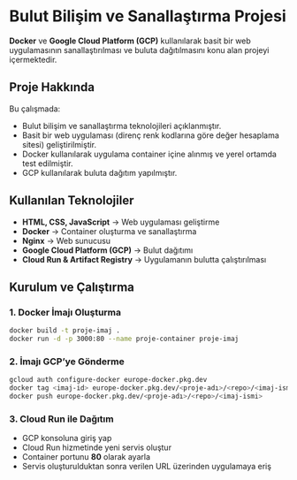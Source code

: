 # Bulut Bilişim ve Sanallaştırma Projesi  

**Docker** ve **Google Cloud Platform (GCP)** kullanılarak basit bir web uygulamasının sanallaştırılması ve buluta dağıtılmasını konu alan projeyi içermektedir.  

## Proje Hakkında  
Bu çalışmada:  
- Bulut bilişim ve sanallaştırma teknolojileri açıklanmıştır.  
- Basit bir web uygulaması (direnç renk kodlarına göre değer hesaplama sitesi) geliştirilmiştir.  
- Docker kullanılarak uygulama container içine alınmış ve yerel ortamda test edilmiştir.  
- GCP kullanılarak buluta dağıtım yapılmıştır.  

## Kullanılan Teknolojiler  
- **HTML, CSS, JavaScript** → Web uygulaması geliştirme  
- **Docker** → Container oluşturma ve sanallaştırma  
- **Nginx** → Web sunucusu  
- **Google Cloud Platform (GCP)** → Bulut dağıtımı  
- **Cloud Run & Artifact Registry** → Uygulamanın bulutta çalıştırılması  

## Kurulum ve Çalıştırma  
### 1. Docker İmajı Oluşturma  
```bash
docker build -t proje-imaj .
docker run -d -p 3000:80 --name proje-container proje-imaj
```

### 2. İmajı GCP’ye Gönderme  
```bash
gcloud auth configure-docker europe-docker.pkg.dev
docker tag <imaj-id> europe-docker.pkg.dev/<proje-adı>/<repo>/<imaj-ismi>
docker push europe-docker.pkg.dev/<proje-adı>/<repo>/<imaj-ismi>
```

### 3. Cloud Run ile Dağıtım  
- GCP konsoluna giriş yap  
- Cloud Run hizmetinde yeni servis oluştur  
- Container portunu **80** olarak ayarla  
- Servis oluşturulduktan sonra verilen URL üzerinden uygulamaya eriş 
